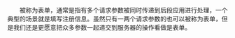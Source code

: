 &emsp;&emsp;被称为表单，通常是指有多个请求参数被同时传递到后段应用进行处理，一个典型的场景就是填写注册信息。虽然只有一两个请求参数的也可以被称为表单，但是我们还是更愿意把众多参数一起递交到服务器的操作看做是表单。